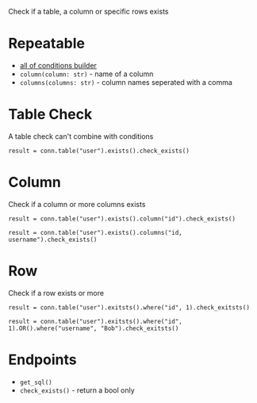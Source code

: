 Check if a table, a column or specific rows exists


# Repeatable

- [all of conditions builder](https://github.com/princessmiku/MariaDB-SQLBuilder/wiki/Builder---Conditions)
- ```column(column: str)``` - name of a column
- ```columns(columns: str)``` - column names seperated with a comma

# Table Check

A table check can't combine with conditions 

```result = conn.table("user").exists().check_exists()```

# Column

Check if a column or more columns exists

```result = conn.table("user").exists().column("id").check_exists()```

```result = conn.table("user").exists().columns("id, username").check_exists()```

# Row

Check if a row exists or more

```result = conn.table("user").exitsts().where("id", 1).check_exitsts()```

```result = conn.table("user").exitsts().where("id", 1).OR().where("username", "Bob").check_exitsts()```

# Endpoints

- `get_sql()`
- ``check_exists()`` - return a bool only
